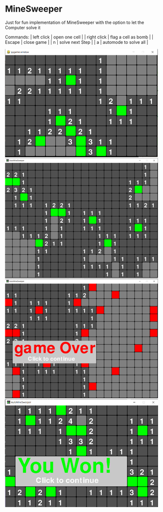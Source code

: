 # MineSweeper
Just for fun implementation of MineSweeper with the option to let the Computer solve it

Commands:
              | left click      | open one cell           |
              | right click     | flag a cell as bomb     |
              | Escape          | close game              |
              | n               | solve next Step         |
              | a               | automode to solve all   |
              
              
![image1](https://github.com/El-Extraterrestre/MineSweeper/blob/main/images/image1.png?raw=true)
![image2](https://github.com/El-Extraterrestre/MineSweeper/blob/main/images/image2.png?raw=true)
![image3](https://github.com/El-Extraterrestre/MineSweeper/blob/main/images/image3.png?raw=true)
![image4](https://github.com/El-Extraterrestre/MineSweeper/blob/main/images/image4.png?raw=true)
